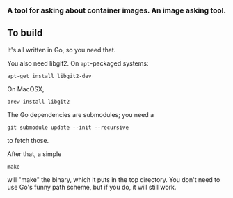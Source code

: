 ### A tool for asking about container images. An image asking tool.

## To build

It's all written in Go, so you need that.

You also need libgit2. On `apt`-packaged systems:

    apt-get install libgit2-dev

On MacOSX,

    brew install libgit2

The Go dependencies are submodules; you need a

    git submodule update --init --recursive

to fetch those.

After that, a simple

    make

will "make" the binary, which it puts in the top directory. You don't
need to use Go's funny path scheme, but if you do, it will still work.

